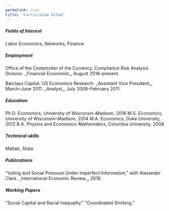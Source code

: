 ```yaml
---
permalink: /cv/
title: "Curriciulum Vitae"
---
```

<h5>Fields of Interest</h5>
Labor Economics, Networks, Finance

<h5>Employment</h5>
<p>Office of the Comptroller of the Currency, Compliance Risk Analysis Division.  
   _Financial Economist_, August 2018–present.</p>  
Barclays Capital, US Economics Research.  
   _Assistant Vice President_, March–June 2011.  
   _Analyst_, July 2008–February 2011.  

<h5>Education</h5>
Ph.D. Economics, University of Wisconsin–Madison, 2018  
M.S. Economics, University of Wisconsin–Madison, 2014  
M.A. Economics, Duke University, 2012  
B.A. Physics and Economics-Mathematics, Columbia University, 2008  

<h5>Technical skills</h5>
Matlab, Stata

<h5>Publications</h5>
"Voting and Social Pressure Under Imperfect Information," with Alexander Clark.  
   _International Economic Review_, 2019.

<h5>Working Papers</h5>
"Social Capital and Racial Inequality."  
"Coordinated Shirking."



